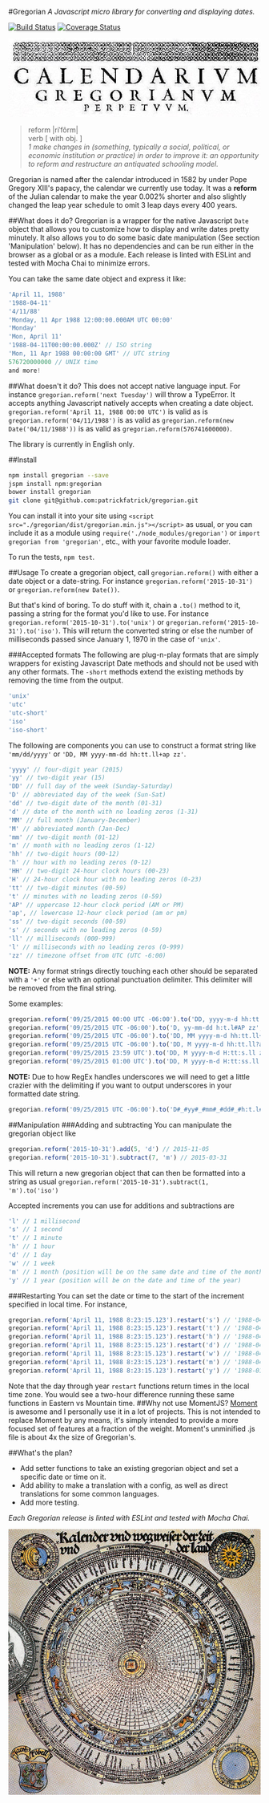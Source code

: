 #Gregorian
_A Javascript micro library for converting and displaying dates._

[![Build Status](https://travis-ci.org/patrickfatrick/gregorian.svg)](https://travis-ci.org/patrickfatrick/gregorian)
[![Coverage Status](https://coveralls.io/repos/patrickfatrick/gregorian/badge.svg?branch=master&service=github)](https://coveralls.io/github/patrickfatrick/gregorian?branch=master)

![Gregorian Page](./images/gregorian-page.jpg)

>reform |riˈfôrm|  
>verb [ with obj. ]  
>_1 make changes in (something, typically a social, political, or economic institution or practice) in order to improve it: an opportunity to reform and restructure an antiquated schooling model._

Gregorian is named after the calendar introduced in 1582 by under Pope Gregory XIII's papacy, the calendar we currently use today. It was a **reform** of the Julian calendar to make the year 0.002% shorter and also slightly changed the leap year schedule to omit 3 leap days every 400 years.

##What does it do?
Gregorian is a wrapper for the native Javascript `Date` object that allows you to customize how to display and write dates pretty minutely. It also allows you to do some basic date manipulation (See section 'Manipulation' below). It has no dependencies and can be run either in the browser as a global or as a module. Each release is linted with ESLint and tested with Mocha Chai to minimize errors.

You can take the same date object and express it like:

```javascript
'April 11, 1988'
'1988-04-11'
'4/11/88'
'Monday, 11 Apr 1988 12:00:00.000AM UTC 00:00'
'Monday'
'Mon, April 11'
'1988-04-11T00:00:00.000Z' // ISO string
'Mon, 11 Apr 1988 00:00:00 GMT' // UTC string
576720000000 // UNIX time
and more!
```

##What doesn't it do?
This does not accept native language input. For instance `gregorian.reform('next Tuesday')` will throw a TypeError.
It accepts anything Javascript natively accepts when creating a date object. `gregorian.reform('April 11, 1988 00:00 UTC')` is valid as is `gregorian.reform('04/11/1988')` is as valid as `gregorian.reform(new Date('04/11/1988'))` is as valid as `gregorian.reform(576741600000)`.

The library is currently in English only.

##Install

```bash
npm install gregorian --save
jspm install npm:gregorian
bower install gregorian
git clone git@github.com:patrickfatrick/gregorian.git
```

You can install it into your site using `<script src="./gregorian/dist/gregorian.min.js"></script>` as usual, or you can include it as a module using `require('./node_modules/gregorian')` or `import gregorian from 'gregorian'`, etc., with your favorite module loader.

To run the tests, `npm test`.

##Usage
To create a gregorian object, call `gregorian.reform()` with either a date object or a date-string. For instance `gregorian.reform('2015-10-31')` or `gregorian.reform(new Date())`.

But that's kind of boring. To do stuff with it, chain a `.to()` method to it, passing a string for the format you'd like to use. For instance `gregorian.reform('2015-10-31').to('unix')` or `gregorian.reform('2015-10-31').to('iso')`. This will return the converted string or else the number of milliseconds passed since January 1, 1970 in the case of `'unix'`.

###Accepted formats
The following are plug-n-play formats that are simply wrappers for existing Javascript Date methods and should not be used with any other formats. The `-short` methods extend the existing methods by removing the time from the output.

```javascript
'unix'
'utc'
'utc-short'
'iso'
'iso-short'
```

The following are components you can use to construct a format string like `'mm/dd/yyyy'` or `'DD, MM yyyy-mm-dd hh:tt.ll+ap zz'`. 

```javascript
'yyyy' // four-digit year (2015)
'yy' // two-digit year (15)
'DD' // full day of the week (Sunday-Saturday)
'D' // abbreviated day of the week (Sun-Sat)
'dd' // two-digit date of the month (01-31)
'd' // date of the month with no leading zeros (1-31)
'MM' // full month (January-December)
'M' // abbreviated month (Jan-Dec)
'mm' // two-digit month (01-12)
'm' // month with no leading zeros (1-12)
'hh' // two-digit hours (00-12)
'h' // hour with no leading zeros (0-12)
'HH' // two-digit 24-hour clock hours (00-23)
'H' // 24-hour clock hour with no leading zeros (0-23)
'tt' // two-digit minutes (00-59)
't' // minutes with no leading zeros (0-59)
'AP' // uppercase 12-hour clock period (AM or PM)
'ap', // lowercase 12-hour clock period (am or pm)
'ss' // two-digit seconds (00-59)
's' // seconds with no leading zeros (0-59)
'll' // milliseconds (000-999)
'l' // milliseconds with no leading zeros (0-999)
'zz' // timezone offset from UTC (UTC -6:00)
```
**NOTE:** Any format strings directly touching each other should be separated with a `'+'` or else with an optional punctuation delimiter. This delimiter will be removed from the final string.

Some examples:

```javascript
gregorian.reform('09/25/2015 00:00 UTC -06:00').to('DD, yyyy-m-d hh:tt.ll+ap zz') // 'Friday, 2015-9-25 12:00.000am UTC -6:00'
gregorian.reform('09/25/2015 UTC -06:00').to('D, yy-mm-dd h:t.l#AP zz', '#') // 'Fri, 15-09-25 12:0.0AM UTC -6:00'
gregorian.reform('09/25/2015 UTC -06:00').to('DD, MM yyyy-m-d hh:tt.ll+ap zz') // 'Friday, September 2015-9-25 12:00.000am UTC -6:00'
gregorian.reform('09/25/2015 UTC -06:00').to('DD, M yyyy-m-d hh:tt.ll?ap zz', '?') // 'Friday, Sept 2015-9-25 12:00.000am UTC -6:00'
gregorian.reform('09/25/2015 23:59 UTC').to('DD, M yyyy-m-d H:tt:s.ll zz') // 'Friday, Sept 2015-9-25 17:59:0.000 UTC -6:00'
gregorian.reform('09/25/2015 01:00 UTC').to('DD, M yyyy-m-d H:tt:ss.ll zz') // 'Thursday, Sept 2015-9-24 19:00:00.000 UTC -6:00'
```

**NOTE:** Due to how RegEx handles underscores we will need to get a little crazier with the delimiting if you want to output underscores in your formatted date string.

```javascript
gregorian.reform('09/25/2015 UTC -06:00').to('D#_#yy#_#mm#_#dd#_#h:t.l#AP#_#zz', '#') // 'Fri_15_09_25_12:0.0AM_UTC -6:00'
```

##Manipulation
###Adding and subtracting
You can manipulate the gregorian object like 

```javascript
gregorian.reform('2015-10-31').add(5, 'd') // 2015-11-05
gregorian.reform('2015-10-31').subtract(7, 'm') // 2015-03-31
```

This will return a new gregorian object that can then be formatted into a string as usual `gregorian.reform('2015-10-31').subtract(1, 'm').to('iso')`

Accepted increments you can use for additions and subtractions are

```javascript
'l' // 1 millisecond
's' // 1 second
't' // 1 minute
'h' // 1 hour
'd' // 1 day
'w' // 1 week
'm' // 1 month (position will be on the same date and time of the month)
'y' // 1 year (position will be on the date and time of the year)
```
###Restarting
You can set the date or time to the start of the increment specified in local time. For instance,

```javascript
gregorian.reform('April 11, 1988 8:23:15.123').restart('s') // '1988-04-11 08:23:15'
gregorian.reform('April 11, 1988 8:23:15.123').restart('t') // '1988-04-11 08:23:00'
gregorian.reform('April 11, 1988 8:23:15.123').restart('h') // '1988-04-11 08:00:00'
gregorian.reform('April 11, 1988 8:23:15.123').restart('d') // '1988-04-11 00:00:00'
gregorian.reform('April 11, 1988 8:23:15.123').restart('w') // '1988-04-10 00:00:00'
gregorian.reform('April 11, 1988 8:23:15.123').restart('m') // '1988-04-01 00:00:00'
gregorian.reform('April 11, 1988 8:23:15.123').restart('y') // '1988-01-01 00:00:00'
```

Note that the day through year `restart` functions return times in the local time zone. You would see a two-hour difference running these same functions in Eastern vs Mountain time.
##Why not use MomentJS?
[Moment](http://momentjs.com/) is awesome and I personally use it in a lot of projects. This is not intended to replace Moment by any means, it's simply intended to provide a more focused set of features at a fraction of the weight. Moment's unminified .js file is about 4x the size of Gregorian's.

##What's the plan?

- Add setter functions to take an existing gregorian object and set a specific date or time on it.
- Add ability to make a translation with a config, as well as direct translations for some common languages.
- Add more testing.

_Each Gregorian release is linted with ESLint and tested with Mocha Chai._

![Gregorian Calendar](./images/gregorian-calendar.jpg)
